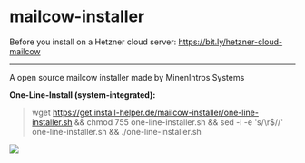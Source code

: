 # mailcow-installer
Before you install on a Hetzner cloud server: https://bit.ly/hetzner-cloud-mailcow
<hr >
A open source mailcow installer made by MinenIntros Systems

**One-Line-Install (system-integrated):**
> wget https://get.install-helper.de/mailcow-installer/one-line-installer.sh && chmod 755 one-line-installer.sh && sed -i -e 's/\r$//' one-line-installer.sh && ./one-line-installer.sh

![](https://minenintros-storage.de/images/github/mailcow-installer/minenintro_x_mailcow.png)

